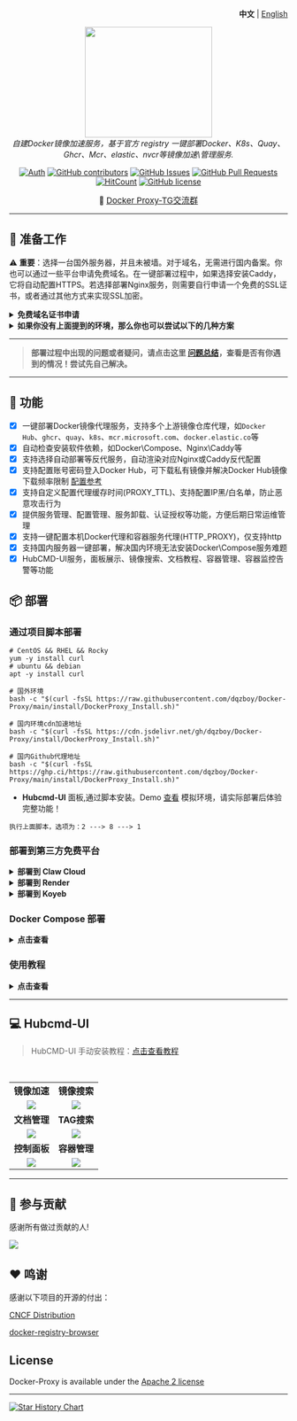 <p align="right">
   <strong>中文</strong> | <a href="./README.en.md">English</a>
</p>

<div style="text-align: center">
  <p align="center">
  <img src="https://github.com/dqzboy/Docker-Proxy/assets/42825450/c187d66f-152e-4172-8268-e54bd77d48bb" width="230px" height="200px">
      <br>
      <i>自建Docker镜像加速服务，基于官方 registry 一键部署Docker、K8s、Quay、Ghcr、Mcr、elastic、nvcr等镜像加速\管理服务.</i>
  </p>
</div>

<div align="center">

[![Auth](https://img.shields.io/badge/Auth-dqzboy-ff69b4)](https://github.com/dqzboy)
[![GitHub contributors](https://img.shields.io/github/contributors/dqzboy/Docker-Proxy)](https://github.com/dqzboy/Docker-Proxy/graphs/contributors)
[![GitHub Issues](https://img.shields.io/github/issues/dqzboy/Docker-Proxy.svg)](https://github.com/dqzboy/Docker-Proxy/issues)
[![GitHub Pull Requests](https://img.shields.io/github/stars/dqzboy/Docker-Proxy)](https://github.com/dqzboy/Docker-Proxy)
[![HitCount](https://views.whatilearened.today/views/github/dqzboy/Docker-Proxy.svg)](https://github.com/dqzboy/Docker-Proxy)
[![GitHub license](https://img.shields.io/github/license/dqzboy/Docker-Proxy)](https://github.com/dqzboy/Docker-Proxy/blob/main/LICENSE)


📢 <a href="https://t.me/+ghs_XDp1vwxkMGU9" style="font-size: 15px;">Docker Proxy-TG交流群</a> 

</div>

---

## 📝 准备工作
⚠️  **重要**：选择一台国外服务器，并且未被墙。对于域名，无需进行国内备案。你也可以通过一些平台申请免费域名。在一键部署过程中，如果选择安装Caddy，它将自动配置HTTPS。若选择部署Nginx服务，则需要自行申请一个免费的SSL证书，或者通过其他方式来实现SSL加密。

<details>
<summary><strong>免费域名证书申请</strong></summary>
<div>

**方式一：** [Acme.sh自动生成和续订Lets Encrypt免费SSL证书](https://www.dqzboy.com/16437.html)

**方式二：** 域名托管到[Cloudflare 开启免费SSL证书](https://www.cloudflare.com/zh-cn/application-services/products/ssl/)

**方式三：** 可通过第三方平台，申请免费的域名证书(免费一般都为DV证书)，适用于个人网站、博客和小型项目

</details>


<details>
<summary><strong>如果你没有上面提到的环境，那么你也可以尝试以下的几种方案</strong></summary>
<div>

**方案一：**  🚀 如果你身边没有上面提到的这些东西，那么你也可以试试使用第三方免费容器部署服务 **[ClawCloud](cloud/ClawCloud/README.md)、[Render](cloud/Render/README.md)**

**方案二：** 如果你只有一台服务器，不想搞域名也不想配置TLS，那么你可以修改Docker的配置文件`daemon.json`，指定`insecure-registries` 为你的镜像加速地址

**方案三：** 如果你是在国内的服务器部署，那么你可以在执行一键部署时配置代理，同时会帮你解决国内无法安装Docker的问题

**方案四：** 试试这个项目，基于[Cloudflare Workers](https://github.com/dqzboy/Workers-Proxy-Docker)搭建Docker镜像代理服务

</details>

---

> **部署过程中出现的问题或者疑问，请点击这里 [问题总结](Issue/issue.md)，查看是否有你遇到的情况！尝试先自己解决。**


---

## 🔨 功能
- [x] 一键部署Docker镜像代理服务，支持多个上游镜像仓库代理，如`Docker Hub`、`ghcr`、`quay`、`k8s`、`mcr.microsoft.com`、`docker.elastic.co`等
- [x] 自动检查安装软件依赖，如Docker\Compose、Nginx\Caddy等
- [x] 支持选择自动部署等反代服务，自动渲染对应Nginx或Caddy反代配置
- [x] 支持配置账号密码登入Docker Hub，可下载私有镜像并解决Docker Hub镜像下载频率限制 [配置参考](https://github.com/dqzboy/Docker-Proxy/blob/main/Issue/issue.md#12%E5%85%B3%E4%BA%8Edocker-hub%E5%85%8D%E8%B4%B9%E6%8B%89%E5%8F%96%E6%94%BF%E7%AD%96%E5%86%8D%E6%AC%A1%E5%8F%98%E6%9B%B4%E5%90%8E%E7%9A%84%E8%A7%A3%E5%86%B3%E6%96%B9%E6%A1%88)
- [x] 支持自定义配置代理缓存时间(PROXY_TTL)、支持配置IP黑/白名单，防止恶意攻击行为
- [x] 提供服务管理、配置管理、服务卸载、认证授权等功能，方便后期日常运维管理
- [x] 支持一键配置本机Docker代理和容器服务代理(HTTP_PROXY)，仅支持http
- [x] 支持国内服务器一键部署，解决国内环境无法安装Docker\Compose服务难题
- [x] HubCMD-UI服务，面板展示、镜像搜索、文档教程、容器管理、容器监控告警等功能

## 📦 部署
### 通过项目脚本部署
```shell
# CentOS && RHEL && Rocky
yum -y install curl
# ubuntu && debian
apt -y install curl

# 国外环境
bash -c "$(curl -fsSL https://raw.githubusercontent.com/dqzboy/Docker-Proxy/main/install/DockerProxy_Install.sh)"

# 国内环境cdn加速地址
bash -c "$(curl -fsSL https://cdn.jsdelivr.net/gh/dqzboy/Docker-Proxy/install/DockerProxy_Install.sh)"

# 国内Github代理地址
bash -c "$(curl -fsSL https://ghp.ci/https://raw.githubusercontent.com/dqzboy/Docker-Proxy/main/install/DockerProxy_Install.sh)"
```

- **Hubcmd-UI** 面板,通过脚本安装。Demo [查看](https://dqzboy.github.io/proxyui/) 模拟环境，请实际部署后体验完整功能！

```
执行上面脚本，选项为：2 ---> 8 ---> 1
```

### 部署到第三方免费平台
<details>
<summary><strong>部署到 Claw Cloud</strong></summary>
<div>

> Claw Cloud 提供免费额度， 首月送5$，不需要验证信用卡，GitHub账号超过180天的用户注册，可解锁每月5$

使用Claw Cloud快速部署: [点击查看教程](cloud/ClawCloud/README.md)

</details>

<details>
<summary><strong>部署到 Render</strong></summary>
<div>

> Render 提供免费额度，绑卡后可以进一步提升额度

使用Render快速部署: [点击查看教程](cloud/Render/README.md)

</details>

<details>
<summary><strong>部署到 Koyeb</strong></summary>
<div>

> Koyeb 分配的域名在国内地区访问不是很稳定，不是很推荐！

使用Koyeb快速部署: [点击查看教程](cloud/Koyeb/README.md)

</details>


### Docker Compose 部署
<details>
<summary><strong>点击查看</strong></summary>
<div>

**⚠️ 注意：** 你需要对哪个镜像仓库进行加速，就下载哪个配置。`docker-compose.yaml`文件默认是部署所有的国外镜像仓库的加速服务，同样也是你部署哪个就配置哪个，其余的删除掉即可！

**1.** 下载[config](https://github.com/dqzboy/Docker-Proxy/tree/main/config)目录下对应的`yml`文件到你本地机器上

**2.** 下载[docker-compose.yaml](https://github.com/dqzboy/Docker-Proxy/blob/main/docker-compose.yaml)文件到你本地机器上，并且与配置文件同级目录下

**3.** 执行 `docker compose` 或 `docker-compose` 命令启动容器服务
```shell
# 启动全部容器
docker compose up -d

# 启动指定的容器,例如: Docker Hub Registry Proxy
docker compose up -d dockerhub

# 查看容器日志
docker logs -f [容器ID或名称]
```

**4.** 如果你对Nginx或Caddy不熟悉,那么你可以使用你熟悉的服务进行代理。也可以直接通过IP+端口的方式访问

</details>

### 使用教程
<details>
<summary><strong>点击查看</strong></summary>
<div>

[使用教程](https://dqzboy.github.io/docs/pages/install.html#%E2%9C%A8-%E4%BD%BF%E7%94%A8)

</details>

---


## 💻 Hubcmd-UI

> HubCMD-UI 手动安装教程：[点击查看教程](hubcmdui/README.md)

<br/>
<table>
    <tr>
      <td width="50%" align="center"><b>镜像加速</b></td>
      <td width="50%" align="center"><b>镜像搜索</b></td>
    </tr>
    <tr>
        <td width="50%" align="center"><img src="https://cdn.jsdelivr.net/gh/dqzboy/Images/dqzboy-proxy/hubcmd-ui_01.png?raw=true"></td>
        <td width="50%" align="center"><img src="https://cdn.jsdelivr.net/gh/dqzboy/Images/dqzboy-proxy/hubcmd-ui_02.png?raw=true"></td>
    </tr>
    <tr>
      <td width="50%" align="center"><b>文档管理</b></td>
      <td width="50%" align="center"><b>TAG搜索</b></td>
    </tr>
    <tr>
        <td width="50%" align="center"><img src="https://cdn.jsdelivr.net/gh/dqzboy/Images/dqzboy-proxy/hubcmd-ui_03.png?raw=true"></td>
        <td width="50%" align="center"><img src="https://cdn.jsdelivr.net/gh/dqzboy/Images/dqzboy-proxy/hubcmd-ui_11.png?raw=true"></td>
    </tr>
    <tr>
      <td width="50%" align="center"><b>控制面板</b></td>
      <td width="50%" align="center"><b>容器管理</b></td>
    </tr>
    <tr>
        <td width="50%" align="center"><img src="https://cdn.jsdelivr.net/gh/dqzboy/Images/dqzboy-proxy/hubcmd-ui_07.png?raw=true"></td>
        <td width="50%" align="center"><img src="https://cdn.jsdelivr.net/gh/dqzboy/Images/dqzboy-proxy/hubcmd-ui_09.png?raw=true"></td>
    </tr>
</table>

---

## 🤝 参与贡献

感谢所有做过贡献的人!

<a href="https://github.com/dqzboy/Docker-Proxy/graphs/contributors">
  <img src="https://contrib.rocks/image?repo=dqzboy/Docker-Proxy" />
</a>

## ❤ 鸣谢
感谢以下项目的开源的付出：

[CNCF Distribution](https://distribution.github.io/distribution/) 

[docker-registry-browser](https://github.com/klausmeyer/docker-registry-browser)

## License
Docker-Proxy is available under the [Apache 2 license](./LICENSE)

---

[![Star History Chart](https://api.star-history.com/svg?repos=dqzboy/Docker-Proxy&type=Date)](https://star-history.com/#dqzboy/Docker-Proxy&Date)
